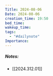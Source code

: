 ```yaml
---
Title: 2024-08-06
Date: 2024-08-06
creation_time: 19:50
bed_time: 
wakeup_time: 
tags:
  - "#dailynote"
Importance:
---
```

##### Notes:
- [[2024.312.01]]